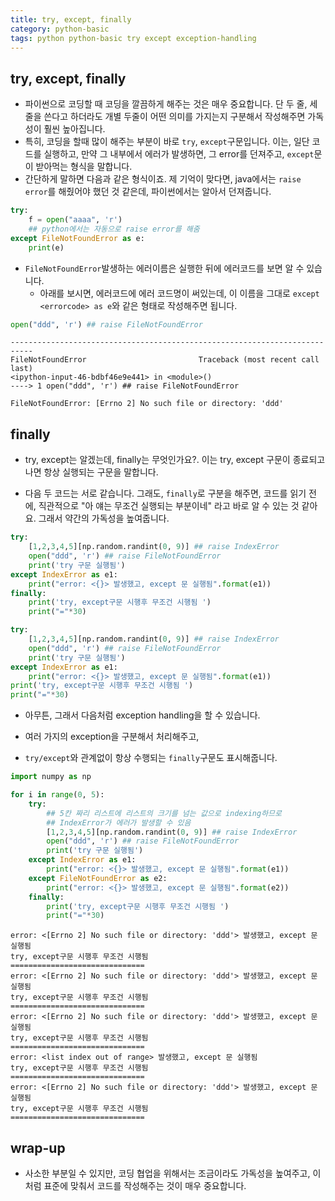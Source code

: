 ```yaml
---
title: try, except, finally
category: python-basic
tags: python python-basic try except exception-handling
---
```


## try, except, finally

- 파이썬으로 코딩할 때 코딩을 깔끔하게 해주는 것은 매우 중요합니다. 단 두 줄, 세 줄을 쓴다고 하더라도 개별 두줄이 어떤 의미를 가지는지 구분해서 작성해주면 가독성이 훨씬 높아집니다. 
- 특히, 코딩을 할때 많이 해주는 부분이 바로 `try`, `except`구문입니다. 이는, 일단 코드를 실행하고, 만약 그 내부에서 에러가 발생하면, 그 error를 던져주고, `except`문이 받아먹는 형식을 말합니다. 
- 간단하게 말하면 다음과 같은 형식이죠. 제 기억이 맞다면, java에서는 `raise error`를 해줬어야 했던 것 같은데, 파이썬에서는 알아서 던져줍니다. 

```python
try: 
    f = open("aaaa", 'r')
    ## python에서는 자동으로 raise error를 해줌 
except FileNotFoundError as e:
    print(e)

```

- `FileNotFoundError`발생하는 에러이름은 실행한 뒤에 에러코드를 보면 알 수 있습니다. 
    - 아래를 보시면, 에러코드에 에러 코드명이 써있는데, 이 이름을 그대로 `except <errorcode> as e`와 같은 형태로 작성해주면 됩니다. 

```python
open("ddd", 'r') ## raise FileNotFoundError
```

```
---------------------------------------------------------------------------
FileNotFoundError                         Traceback (most recent call last)
<ipython-input-46-bdbf46e9e441> in <module>()
----> 1 open("ddd", 'r') ## raise FileNotFoundError

FileNotFoundError: [Errno 2] No such file or directory: 'ddd'
```

## finally

- try, except는 알겠는데, finally는 무엇인가요?. 이는 try, except 구문이 종료되고 나면 항상 실행되는 구문을 말합니다. 

- 다음 두 코드는 서로 같습니다. 그래도, `finally`로 구분을 해주면, 코드를 읽기 전에, 직관적으로 "아 얘는 무조건 실행되는 부분이네" 라고 바로 알 수 있는 것 같아요. 그래서 약간의 가독성을 높여줍니다. 

```python
try:
    [1,2,3,4,5][np.random.randint(0, 9)] ## raise IndexError
    open("ddd", 'r') ## raise FileNotFoundError
    print('try 구문 실행됨')
except IndexError as e1:
    print("error: <{}> 발생했고, except 문 실행됨".format(e1))
finally:
    print('try, except구문 시행후 무조건 시행됨 ')
    print("="*30)
```

```python
try:
    [1,2,3,4,5][np.random.randint(0, 9)] ## raise IndexError
    open("ddd", 'r') ## raise FileNotFoundError
    print('try 구문 실행됨')
except IndexError as e1:
    print("error: <{}> 발생했고, except 문 실행됨".format(e1))
print('try, except구문 시행후 무조건 시행됨 ')
print("="*30)
```

- 아무튼, 그래서 다음처럼 exception handling을 할 수 있습니다. 

- 여러 가지의 exception을 구분해서 처리해주고, 
- `try/except`와 관계없이 항상 수행되는 `finally`구문도 표시해줍니다. 

```python
import numpy as np 

for i in range(0, 5):
    try:
        ## 5칸 짜리 리스트에 리스트의 크기를 넘는 값으로 indexing하므로 
        ## IndexError가 에러가 발생할 수 있음 
        [1,2,3,4,5][np.random.randint(0, 9)] ## raise IndexError
        open("ddd", 'r') ## raise FileNotFoundError
        print('try 구문 실행됨')
    except IndexError as e1:
        print("error: <{}> 발생했고, except 문 실행됨".format(e1))
    except FileNotFoundError as e2:
        print("error: <{}> 발생했고, except 문 실행됨".format(e2))
    finally:
        print('try, except구문 시행후 무조건 시행됨 ')
        print("="*30)
```

```
error: <[Errno 2] No such file or directory: 'ddd'> 발생했고, except 문 실행됨
try, except구문 시행후 무조건 시행됨 
==============================
error: <[Errno 2] No such file or directory: 'ddd'> 발생했고, except 문 실행됨
try, except구문 시행후 무조건 시행됨 
==============================
error: <[Errno 2] No such file or directory: 'ddd'> 발생했고, except 문 실행됨
try, except구문 시행후 무조건 시행됨 
==============================
error: <list index out of range> 발생했고, except 문 실행됨
try, except구문 시행후 무조건 시행됨 
==============================
error: <[Errno 2] No such file or directory: 'ddd'> 발생했고, except 문 실행됨
try, except구문 시행후 무조건 시행됨 
==============================
```

## wrap-up

- 사소한 부분일 수 있지만, 코딩 협업을 위해서는 조금이라도 가독성을 높여주고, 이처럼 표준에 맞춰서 코드를 작성해주는 것이 매우 중요합니다. 